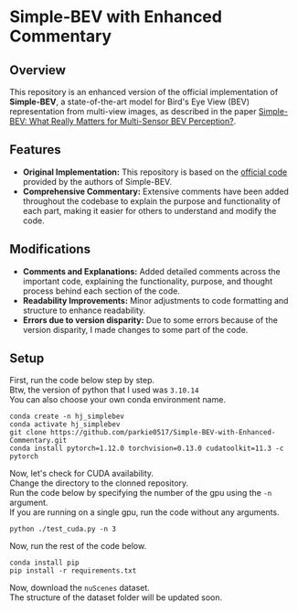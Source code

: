 # Simple-BEV with Enhanced Commentary

## Overview

This repository is an enhanced version of the official implementation of **Simple-BEV**, a state-of-the-art model for Bird's Eye View (BEV) representation from multi-view images, as described in the paper [Simple-BEV: What Really Matters for Multi-Sensor BEV Perception?](https://arxiv.org/abs/2206.07959).

## Features

- **Original Implementation:** This repository is based on the [official code](https://github.com/aharley/simple_bev) provided by the authors of Simple-BEV.
- **Comprehensive Commentary:** Extensive comments have been added throughout the codebase to explain the purpose and functionality of each part, making it easier for others to understand and modify the code.

## Modifications

- **Comments and Explanations:** Added detailed comments across the important code, explaining the functionality, purpose, and thought process behind each section of the code.
- **Readability Improvements:** Minor adjustments to code formatting and structure to enhance readability.
- **Errors due to version disparity:** Due to some errors because of the version disparity, I made changes to some part of the code.

## Setup
First, run the code below step by step.  
Btw, the version of python that I used was `3.10.14`  
You can also choose your own conda environment name.  
```
conda create -n hj_simplebev
conda activate hj_simplebev
git clone https://github.com/parkie0517/Simple-BEV-with-Enhanced-Commentary.git
conda install pytorch=1.12.0 torchvision=0.13.0 cudatoolkit=11.3 -c pytorch
```
Now, let's check for CUDA availability.  
Change the directory to the clonned repository.  
Run the code below by specifying the number of the gpu using the `-n` argument.  
If you are running on a single gpu, run the code without any arguments.  
```
python ./test_cuda.py -n 3
```
Now, run the rest of the code below.  
```
conda install pip
pip install -r requirements.txt
```
Now, download the `nuScenes` dataset.  
The structure of the dataset folder will be updated soon.  
